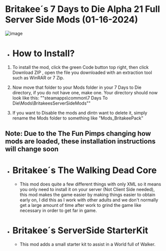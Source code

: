# __Britakee´s 7 Days to Die Alpha 21 Full Server Side Mods__ (01-16-2024)

![image](https://github.com/realBritakee/britakeesserversidemods/assets/127439938/3af78b4d-ee1e-4e21-acdd-1cabeafcf569)

- # How to Install?

1. To install the mod, click the green Code button top right, then click Download ZIP , open the file you downloaded with an extraction tool such as WinRAR or 7 Zip.

2. Now move that folder to your Mods folder in your 7 Days to Die directory, if you do not have one, make one.
Your directory should now look like this: ""steamapps\common\7 Days To Die\Mods\BritakeesServerSideMods""

3. If you want to Disable the mods and dintn want to delete it, simply rename the Mods folder to something like "Mods_BritakeePack"

## Note: Due to the The Fun Pimps changing how mods are loaded, these installation instructions will change soon

- # Britakee´s The Walking Dead Core

  - This mod does quite a few different things with only XML so it means you only need to install it on your server   (Not Client Side needed), this mod makes the game easier by making things easier to obtain early on, I did this as I work with other adults and we don't normally get a large amount of time after work to grind the game like necessary in order to get far in game.

- # Britakee´s ServerSide StarterKit

  - This mod adds a small starter kit to assist in a World full of Walker.
